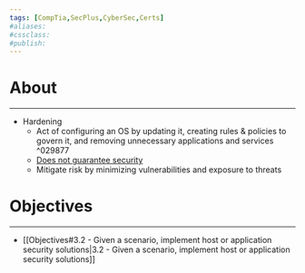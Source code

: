 ```yaml
---
tags: [CompTia,SecPlus,CyberSec,Certs]
#aliases:
#cssclass:
#publish:
---
```


# About
---
- Hardening
	- Act of configuring an OS by updating it, creating rules & policies to govern it, and removing unnecessary applications and services ^029877
	- <u>Does not guarantee security</u>
	- Mitigate risk by minimizing vulnerabilities and exposure to threats

# Objectives
---
- [[Objectives#3.2 - Given a scenario, implement host or application security solutions|3.2 - Given a scenario, implement host or application security solutions]]